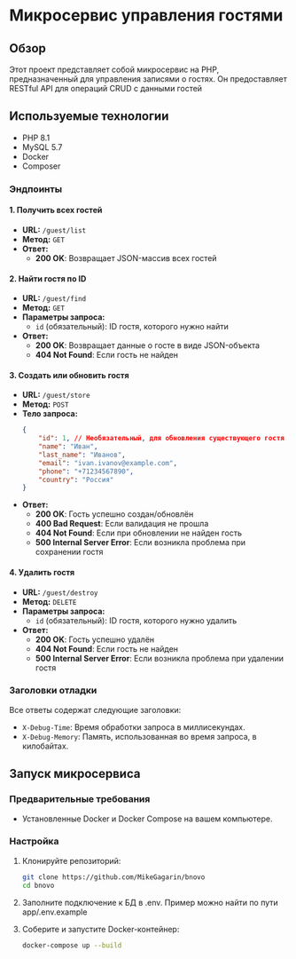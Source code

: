# Микросервис управления гостями

## Обзор

Этот проект представляет собой микросервис на PHP, предназначенный для управления записями о гостях. Он предоставляет RESTful API для операций CRUD с данными гостей

## Используемые технологии

- PHP 8.1
- MySQL 5.7
- Docker
- Composer


### Эндпоинты

#### 1. Получить всех гостей
- **URL:** `/guest/list`
- **Метод:** `GET`
- **Ответ:**
    - **200 OK**: Возвращает JSON-массив всех гостей

#### 2. Найти гостя по ID
- **URL:** `/guest/find`
- **Метод:** `GET`
- **Параметры запроса:**
    - `id` (обязательный): ID гостя, которого нужно найти
- **Ответ:**
    - **200 OK**: Возвращает данные о госте в виде JSON-объекта
    - **404 Not Found**: Если гость не найден

#### 3. Создать или обновить гостя
- **URL:** `/guest/store`
- **Метод:** `POST`
- **Тело запроса:**
    ```json
    {
        "id": 1, // Необязательный, для обновления существующего гостя
        "name": "Иван",
        "last_name": "Иванов",
        "email": "ivan.ivanov@example.com",
        "phone": "+71234567890",
        "country": "Россия"
    }
    ```
- **Ответ:**
    - **200 OK**: Гость успешно создан/обновлён
    - **400 Bad Request**: Если валидация не прошла
    - **404 Not Found**: Если при обновлении не найден гость
    - **500 Internal Server Error**: Если возникла проблема при сохранении гостя

#### 4. Удалить гостя
- **URL:** `/guest/destroy`
- **Метод:** `DELETE`
- **Параметры запроса:**
    - `id` (обязательный): ID гостя, которого нужно удалить
- **Ответ:**
    - **200 OK**: Гость успешно удалён
    - **404 Not Found**: Если гость не найден
    - **500 Internal Server Error**: Если возникла проблема при удалении гостя

### Заголовки отладки

Все ответы содержат следующие заголовки:
- `X-Debug-Time`: Время обработки запроса в миллисекундах.
- `X-Debug-Memory`: Память, использованная во время запроса, в килобайтах.

## Запуск микросервиса

### Предварительные требования
- Установленные Docker и Docker Compose на вашем компьютере.

### Настройка
1. Клонируйте репозиторий:
   ```bash
   git clone https://github.com/MikeGagarin/bnovo
   cd bnovo
   ```
2. Заполните подключение к БД в .env. Пример можно найти по пути app/.env.example
   
3. Соберите и запустите Docker-контейнер:
    ```bash
    docker-compose up --build
   ```